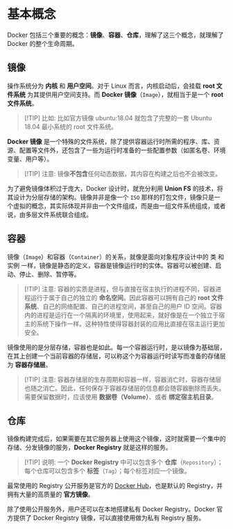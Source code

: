 # 基本概念

Docker 包括三个重要的概念：**镜像**、**容器**、**仓库**，理解了这三个概念，就理解了 Docker 的整个生命周期。

## 镜像

操作系统分为 **内核** 和 **用户空间**。对于 Linux 而言，内核启动后，会挂载 **root 文件系统** 为其提供用户空间支持。而 **Docker 镜像**（`Image`），就相当于是一个 **root 文件系统**。

> [!TIP] 比如:
> 比如官方镜像 ubuntu:18.04 就包含了完整的一套 Ubuntu 18.04 最小系统的 root 文件系统。


**Docker 镜像** 是一个特殊的文件系统，除了提供容器运行时所需的程序、库、资源、配置等文件外，还包含了一些为运行时准备的一些配置参数（如匿名卷、环境变量、用户等）。

> [!TIP] 注意:
> 镜像**不包含**任何动态数据，其内容在构建之后也不会被改变。

为了避免镜像体积过于庞大，Docker 设计时，就充分利用 **Union FS** 的技术，将其设计为分层存储的架构。镜像并非是像一个 `ISO` 那样的打包文件，镜像只是一个虚拟的概念，其实际体现并非由一个文件组成，而是由一组文件系统组成，或者说，由多层文件系统联合组成。

## 容器

镜像（`Image`）和容器（`Container`）的关系，就像是面向对象程序设计中的 类 和 实例 一样，镜像是静态的定义，容器是镜像运行时的实体。容器可以被创建、启动、停止、删除、暂停等。

> [!TIP] 注意:
> 容器的实质是进程，但与直接在宿主执行的进程不同，容器进程运行于属于自己的独立的 **命名空间**。因此容器可以拥有自己的 **root 文件系统**、自己的网络配置、自己的进程空间，甚至自己的用户 ID 空间。容器内的进程是运行在一个隔离的环境里，使用起来，就好像是在一个独立于宿主的系统下操作一样。这种特性使得容器封装的应用比直接在宿主运行更加安全。

镜像使用的是分层存储，容器也是如此。每一个容器运行时，是以镜像为基础层，在其上创建一个当前容器的存储层，可以称这个为容器运行时读写而准备的存储层为 **容器存储层**。

> [!TIP] 注意:
> 容器存储层的生存周期和容器一样，容器消亡时，容器存储层也随之消亡。因此，任何保存于容器存储层的信息都会随容器删除而丢失。需要保留数据时，应该使用 **数据卷（Volume）**、或者 **绑定宿主机目录**。

## 仓库

镜像构建完成后，如果需要在其它服务器上使用这个镜像，这时就需要一个集中的存储、分发镜像的服务，**Docker Registry** 就是这样的服务。

> [!TIP] 说明:
> 一个 **Docker Registry** 中可以包含多个 **仓库**（`Repository`）；每个仓库可以包含多个 **标签**（`Tag`）；每个标签对应一个镜像。


最常使用的 Registry 公开服务是官方的 [Docker Hub](https://hub.docker.com/)，也是默认的 Registry，并拥有大量的高质量的 **官方镜像**。

除了使用公开服务外，用户还可以在本地搭建私有 Docker Registry。Docker 官方提供了 Docker Registry 镜像，可以直接使用做为私有 Registry 服务。